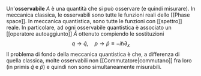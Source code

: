 Un'**osservabile** $A$ è una quantità che si può osservare (e quindi misurare). In meccanica classica, le osservabili sono tutte le funzioni reali dello [[Phase space]]. In meccanica quantistica, sono tutte le funzioni con [[spettro]] reale. In particolare, ad ogni osservabile quantistica è associato un [[operatore autoaggiunto]] $\hat{A}$ ottenuto compiendo le sostituzioni
$$q \rightarrow \hat{q}, \quad p \rightarrow \hat{p} \equiv -i\hbar \partial_{x}$$
Il problema di fondo della meccanica quantistica è che, a differenza di quella classica, molte osservabili non [[Commutatore|commutano]] fra loro (in primis $\hat{q}$ e $\hat{p}$) e quindi non sono simultaneamente misurabili.